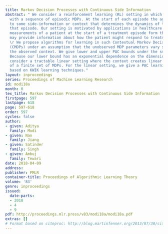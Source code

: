 ```yaml
---
title: Markov Decision Processes with Continuous Side Information
abstract: " We consider a reinforcement learning (RL) setting in which the agent interacts
  with a sequence of episodic MDPs. At the start of each episode the agent has access
  to some side-information or context that determines the dynamics of the MDP for
  that episode. Our setting is motivated by applications in healthcare where baseline
  measurements of a patient at the start of a treatment episode form the context that
  may provide information about how the patient might respond to treatment decisions.
  \r We propose algorithms for learning in such Contextual Markov Decision Processes
  (CMDPs) under an assumption that the unobserved MDP parameters vary smoothly with
  the observed context. We give lower and upper PAC bounds under the smoothness assumption.
  Because our lower bound has an exponential dependence on the dimension, we also
  consider a tractable linear setting where the context creates linear combinations
  of a finite set of MDPs. For the linear setting, we give a PAC learning algorithm
  based on KWIK learning techniques."
layout: inproceedings
series: Proceedings of Machine Learning Research
id: modi18a
month: 0
tex_title: Markov Decision Processes with Continuous Side Information
firstpage: 597
lastpage: 618
page: 597-618
order: 597
cycles: false
author:
- given: Aditya
  family: Modi
- given: Nan
  family: Jiang
- given: Satinder
  family: Singh
- given: Ambuj
  family: Tewari
date: 2018-04-09
address: 
publisher: PMLR
container-title: Proceedings of Algorithmic Learning Theory
volume: '83'
genre: inproceedings
issued:
  date-parts:
  - 2018
  - 4
  - 9
pdf: http://proceedings.mlr.press/v83/modi18a/modi18a.pdf
extras: []
# Format based on citeproc: http://blog.martinfenner.org/2013/07/30/citeproc-yaml-for-bibliographies/
---
```

